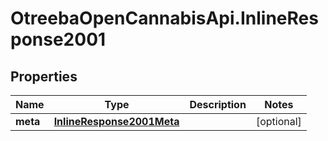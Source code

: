 # OtreebaOpenCannabisApi.InlineResponse2001

## Properties
Name | Type | Description | Notes
------------ | ------------- | ------------- | -------------
**meta** | [**InlineResponse2001Meta**](InlineResponse2001Meta.md) |  | [optional] 


